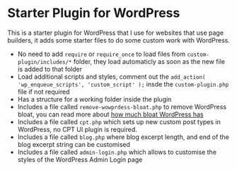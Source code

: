 # Starter Plugin for WordPress

This is a starter plugin for WordPress that I use for websites that use page builders, it adds some starter files to do some custom work with WordPress.

* No need to add `require` or `require_once` to load files from `custom-plugin/includes/*` folder, they load automaticly as soon as the new file is added to that folder
* Load additional scripts and styles, comment out the `add_action( 'wp_enqueue_scripts', 'custom_script' );` insde the `custom-plugin.php` file if not required
* Has a structure for a working folder inside the plugin
* Includes a file called `remove-wowprdess-bloat.php` to remove WordPress bloat, you can read more about [how much bloat WordPress has](https://devartur.com/blog/remove-wordpress-bloat-from-head-for-faster-sites/)
* Includes a file called `cpt.php` which sets up new custom post types in WordPress, no CPT UI plugin is required.
* Includes a file called `blog.php` where blog excerpt length, and end of the blog excerpt string can be customised
* Includes a file called `admin-login.php` which allows to customise the styles of the WordPress Admin Login page
